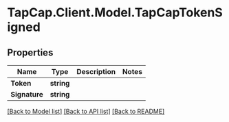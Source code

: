 # TapCap.Client.Model.TapCapTokenSigned
## Properties

Name | Type | Description | Notes
------------ | ------------- | ------------- | -------------
**Token** | **string** |  | 
**Signature** | **string** |  | 

[[Back to Model list]](../README.md#documentation-for-models) [[Back to API list]](../README.md#documentation-for-api-endpoints) [[Back to README]](../README.md)

